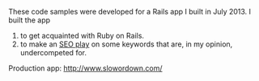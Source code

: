 These code samples were developed for a Rails app I built in July 2013.  I built the app 

1. to get acquainted with Ruby on Rails.
2. to make an [SEO play](http://slowordown.com/) on some keywords that are, in my opinion, undercompeted for.

Production app: http://www.slowordown.com/

